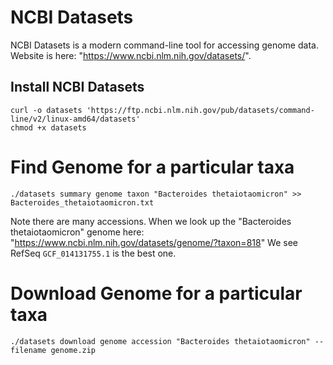 # NCBI Datasets
NCBI Datasets is a modern command-line tool for accessing genome data.  Website is here: "https://www.ncbi.nlm.nih.gov/datasets/".

## Install NCBI Datasets
```
curl -o datasets 'https://ftp.ncbi.nlm.nih.gov/pub/datasets/command-line/v2/linux-amd64/datasets'
chmod +x datasets
```
# Find Genome for a particular taxa
```
./datasets summary genome taxon "Bacteroides thetaiotaomicron" >> Bacteroides_thetaiotaomicron.txt
```
Note there are many accessions.  When we look up the "Bacteroides thetaiotaomicron" genome here: "https://www.ncbi.nlm.nih.gov/datasets/genome/?taxon=818"
We see RefSeq ```GCF_014131755.1``` is the best one.

# Download Genome for a particular taxa
```
./datasets download genome accession "Bacteroides thetaiotaomicron" --filename genome.zip
```
